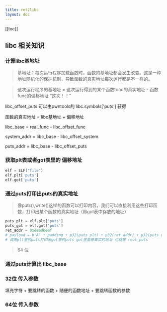 ```yaml
---
title: ret2libc
layout: doc
---
```

[[toc]]

## libc 相关知识
### 计算libc基地址
> 基地址：每次运行程序加载函数时，函数的基地址都会发生改变。这是一种地址随机化的保护机制，导致函数的真实地址每次运行都是不一样的。

> 这次运行程序的基地址 = 这次运行得到的某个函数func的真实地址  - 函数func的偏移地址 “这次！！”


libc_offset_puts 可以由pwntools的 libc.symbols['puts'] 获得 

函数的真实地址   =   libc基地址   +   偏移地址 

libc_base   = real_func - libc_offset_func

system_addr = libc_base - libc_offset_system

puts_addr   = libc_base - libc_offset_puts
### 获取plt表或者got表里的 偏移地址
```py
elf = ELF("file")
elf.plt['puts']
elf.got['puts']
```
### 通过puts打印出puts的真实地址
> 像puts(),write()这样的函数可以打印内容，我们可以直接利用这些打印函数，打印出某个函数的真实地址（即got表中存放的地址）
```py
puts_plt = elf.plt['puts']
puts_got = elf.got['puts']
ret_addr = 0xdeadbeef
# payload = b'A' * padding + p32(puts_plt) + p32(ret_addr) + p32(puts_got)
# 调用plt里的puts打印出got里的puts got里面是真实的地址 也就是 real_puts
```
> 64 位

### 通过puts计算出 libc_base
### 32位 传入参数 
填充字符 + 要跳转的函数 + 随便的函数地址 + 要跳转函数的参数

### 64位 传入参数